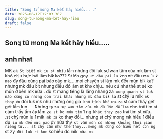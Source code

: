 ```yaml
---
title: "Song tử mong Ma kết hãy hiểu....."
date: 2025-06-12T12:03:36Z
slug: song-tu-mong-ma-ket-hay-hieu
draft: false
---
```


## Song tử mong Ma kết hãy hiểu.....

## anh nhat

MK ak` St biết mk iu st nhiu` lắm nhưng đôi luk sự wan tâm của mk làm st khó chịu bực bội lắm bik ko??? St lớn goy` st đâu pai la` kon nít đâu ma` luk nao` đy đâu cũng pai báo cáo mk.....mọi chuyện st làm mk đều mún bik ka? nhưng mk đâu bit nhung điều đó làm st khó chịu...nếu cứ như thế st sẽ ko mún ở bên mk nữa.. dù st mang tiếng là lăng nhăng za` xung quanh st luk nào cũng có những con trai khác nhưng mk đâu bik la` st chỷ iu mik` mk thoy du` đôi luk mk như những ông gia` khó tính khó ưa.za` st cảm thấy gét gét lắm lun......Nhưng ty za` sự wan tâm của mk đủ lớn để lam` cho trái tim st cảm thấy ấm áp lắm za` st ko mún tim` 1 ng` khác thay zao` trái tim st nữa.. .st chỷ mún iu 1 mik` mk za` ko thay đổi... nhưng st chỷ mong mk hiểu 1 điều du` iu mk đến mức nao` đy nữa thy` st vẫn mún có những khoảng thời gian riêng tư... st chỷ cần như thế thoy...mong mk đừng cố hiểu hết con ng` st zy` đôi luk st kon` ko hiểu dc mik` nữa ma`